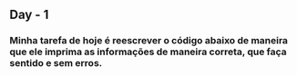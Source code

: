 ## Day - 1

### Minha tarefa de hoje é reescrever o código abaixo de maneira que ele imprima as informações de maneira correta, que faça sentido e sem erros.